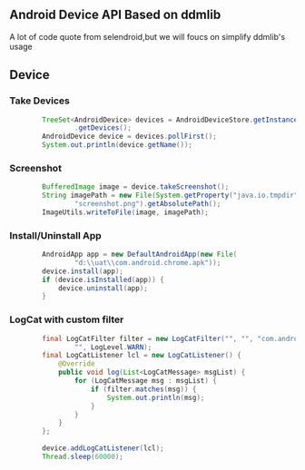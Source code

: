 ## Android Device API Based on ddmlib

A lot of code quote from selendroid,but we will foucs on simplify ddmlib's usage


## Device

### Take Devices 

```java
		TreeSet<AndroidDevice> devices = AndroidDeviceStore.getInstance()
				.getDevices();
		AndroidDevice device = devices.pollFirst();
		System.out.println(device.getName());

```

### Screenshot

```java
		BufferedImage image = device.takeScreenshot();
		String imagePath = new File(System.getProperty("java.io.tmpdir"),
				"screenshot.png").getAbsolutePath();
		ImageUtils.writeToFile(image, imagePath);

```

### Install/Uninstall App

```java
		AndroidApp app = new DefaultAndroidApp(new File(
				"d:\\uat\\com.android.chrome.apk"));
		device.install(app);
		if (device.isInstalled(app)) {
			device.uninstall(app);
		}
```

### LogCat with custom filter
```java
		final LogCatFilter filter = new LogCatFilter("", "", "com.android", "",
				"", LogLevel.WARN);
		final LogCatListener lcl = new LogCatListener() {
			@Override
			public void log(List<LogCatMessage> msgList) {
				for (LogCatMessage msg : msgList) {
					if (filter.matches(msg)) {
						System.out.println(msg);
					}
				}
			}
		};
		
		device.addLogCatListener(lcl);
		Thread.sleep(60000);	
```
